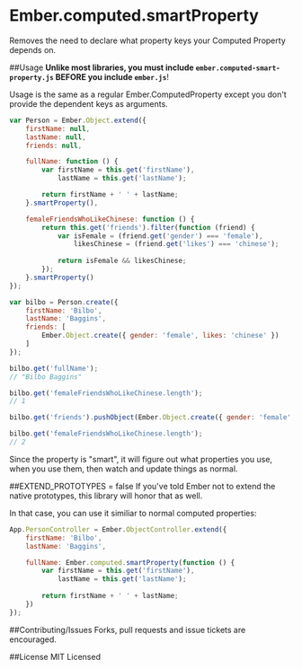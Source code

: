Ember.computed.smartProperty
=================

Removes the need to declare what property keys your Computed Property depends on.

##Usage
**Unlike most libraries, you must include `ember.computed-smart-property.js` BEFORE you include `ember.js`**!

Usage is the same as a regular Ember.ComputedProperty except you don't provide the dependent keys as arguments.

```javascript
var Person = Ember.Object.extend({
    firstName: null,
    lastName: null,
    friends: null,

    fullName: function () {
        var firstName = this.get('firstName'),
            lastName = this.get('lastName');

        return firstName + ' ' + lastName;
    }.smartProperty(),

    femaleFriendsWhoLikeChinese: function () {
        return this.get('friends').filter(function (friend) {
            var isFemale = (friend.get('gender') === 'female'),
                likesChinese = (friend.get('likes') === 'chinese');
                
            return isFemale && likesChinese;
        });
    }.smartProperty()
});

var bilbo = Person.create({
    firstName: 'Bilbo',
    lastName: 'Baggins',
    friends: [
        Ember.Object.create({ gender: 'female', likes: 'chinese' })
    ]
});

bilbo.get('fullName');
// "Bilbo Baggins"

bilbo.get('femaleFriendsWhoLikeChinese.length');
// 1

bilbo.get('friends').pushObject(Ember.Object.create({ gender: 'female', likes: 'chinese' }));

bilbo.get('femaleFriendsWhoLikeChinese.length');
// 2
```
Since the property is "smart", it will figure out what properties you use, when you use them, then watch and update things as normal.

##EXTEND_PROTOTYPES = false
If you've told Ember not to extend the native prototypes, this library will honor that as well.

In that case, you can use it similiar to normal computed properties:

```javascript
App.PersonController = Ember.ObjectController.extend({
    firstName: 'Bilbo',
    lastName: 'Baggins',

    fullName: Ember.computed.smartProperty(function () {
    	var firstName = this.get('firstName'),
    		lastName = this.get('lastName');
    		
    	return firstName + ' ' + lastName;
    })
});
```

##Contributing/Issues
Forks, pull requests and issue tickets are encouraged.

##License
MIT Licensed
